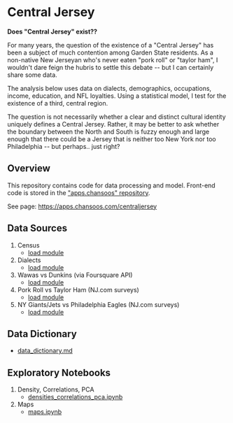 # Central Jersey

**Does "Central Jersey" exist??**

For many years, the question of the existence of a "Central Jersey" has been a subject of much contention among Garden State residents. As a non-native New Jerseyan who's never eaten "pork roll" or "taylor ham", I wouldn't dare feign the hubris to settle this debate -- but I can certainly share some data.

The analysis below uses data on dialects, demographics, occupations, income, education, and NFL loyalties. Using a statistical model, I test for the existence of a third, central region.

The question is not necessarily whether a clear and distinct cultural identity uniquely defines a Central Jersey. Rather, it may be better to ask whether the boundary between the North and South is fuzzy enough and large enough that there could be a Jersey that is neither too New York nor too Philadelphia -- but perhaps.. just right?

## Overview

This repository contains code for data processing and model. Front-end code is stored in the ["apps.chansoos" repository](https://github.com/chansooligans/apps.chansoos).

See page: https://apps.chansoos.com/centraljersey

## Data Sources

1. Census
    - [load module](./centraljersey/data/census.py)
2. Dialects
    - [load module](./centraljersey/data/dialects.py)
3. Wawas vs Dunkins (via Foursquare API)
    - [load module](./centraljersey/data/foursquare.py)
4. Pork Roll vs Taylor Ham (NJ.com surveys)
    - [load module](./centraljersey/data/njdotcom.py)
5. NY Giants/Jets vs Philadelphia Eagles (NJ.com surveys)
    - [load module](./centraljersey/data/njdotcom.py)

## Data Dictionary

- [data_dictionary.md](./exploratory/data_dictionary.md)

## Exploratory Notebooks

1. Density, Correlations, PCA
    - [densities_correlations_pca.ipynb](./exploratory/densities_correlations_pca.ipynb)
2. Maps
    - [maps.ipynb](./exploratory/maps.ipynb)